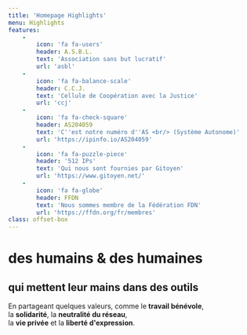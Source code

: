 ```yaml
---
title: 'Homepage Highlights'
menu: Highlights
features:
    -
        icon: 'fa fa-users'
        header: A.S.B.L.
        text: 'Association sans but lucratif'
        url: 'asbl'
    -
        icon: 'fa fa-balance-scale'
        header: C.C.J.
        text: 'Cellule de Coopération avec la Justice'
        url: 'ccj'
    -
        icon: 'fa fa-check-square'
        header: AS204059
        text: 'C''est notre numéro d''AS <br/> (Système Autonome)'
        url: 'https://ipinfo.io/AS204059'
    -
        icon: 'fa fa-puzzle-piece'
        header: '512 IPs'
        text: 'Qui nous sont fournies par Gitoyen'
        url: 'https://www.gitoyen.net/'
    -
        icon: 'fa fa-globe'
        header: FFDN
        text: 'Nous sommes membre de la Fédération FDN'
        url: 'https://ffdn.org/fr/membres'
class: offset-box
---
```


# des humains & des humaines
## qui mettent leur mains dans des outils

En partageant quelques valeurs, comme le **travail bénévole**, <br /> la **solidarité**, la **neutralité du réseau**,<br /> la **vie privée** et la **liberté d'expression**.
